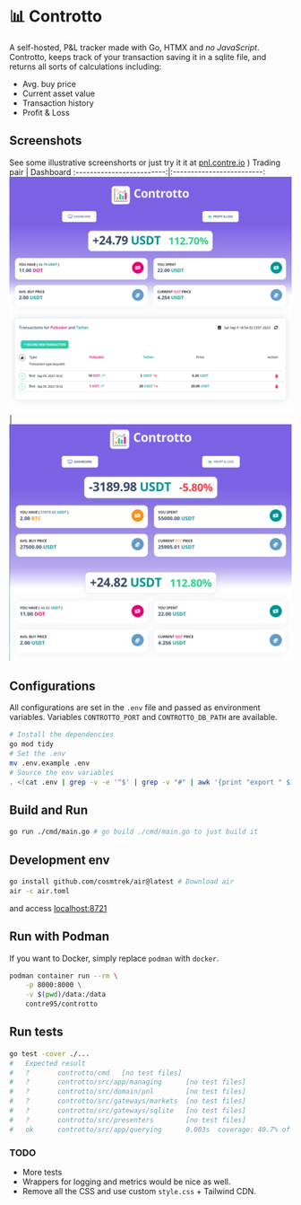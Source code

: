 # 📊 Controtto

A self-hosted, P&L tracker made with Go, HTMX and *no JavaScript*. Controtto, keeps track of your transaction saving it in a sqlite file, and returns all sorts of calculations including:
* Avg. buy price
* Current asset value
* Transaction history
* Profit & Loss 


## Screenshots
See some illustrative screenshorts or just try it it at [pnl.contre.io](https://pnl.contre.io) )
Trading pair | Dashboard
:-------------------------:|:-------------------------:
![accounts-dashboard](./public/assets/img/pairpnl.png) | ![kpi-dashboard](./public/assets/img/pairList.png)

## Configurations

All configurations are set in the `.env` file and passed as environment variables. Variables `CONTROTTO_PORT` and `CONTROTTO_DB_PATH` are available.
```sh
# Install the dependencies
go mod tidy
# Set the .env
mv .env.example .env
# Source the env variables
. <(cat .env | grep -v -e '^$' | grep -v "#" | awk '{print "export " $1}')
```

## Build and Run 
```sh
go run ./cmd/main.go # go build ./cmd/main.go to just build it
```

## Development env
```sh
go install github.com/cosmtrek/air@latest # Download air
air -c air.toml
```
and access [localhost:8721](http://localhost:8721)

## Run with Podman
If you want to Docker, simply replace `podman` with `docker`.

```sh
podman container run --rm \
    -p 8000:8000 \
    -v $(pwd)/data:/data 
    contre95/controtto
```

## Run tests
```sh
go test -cover ./...
#   Expected result
#   ?       controtto/cmd   [no test files]
#   ?       controtto/src/app/managing      [no test files]
#   ?       controtto/src/domain/pnl        [no test files]
#   ?       controtto/src/gateways/markets  [no test files]
#   ?       controtto/src/gateways/sqlite   [no test files]
#   ?       controtto/src/presenters        [no test files]
#   ok      controtto/src/app/querying      0.003s  coverage: 40.7% of statements
```
### TODO
* More tests
* Wrappers for logging and metrics would be nice as well.
* Remove all the CSS and use custom `style.css` + Tailwind CDN.
